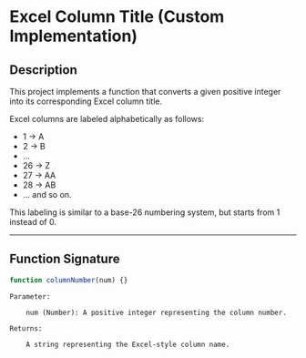 # Excel Column Title (Custom Implementation)

## Description

This project implements a function that converts a given positive integer into its corresponding Excel column title.

Excel columns are labeled alphabetically as follows:

- 1 → A
- 2 → B
- ...
- 26 → Z
- 27 → AA
- 28 → AB
- ... and so on.

This labeling is similar to a base-26 numbering system, but starts from 1 instead of 0.

---

## Function Signature

```javascript
function columnNumber(num) {}
```

    Parameter:

        num (Number): A positive integer representing the column number.

    Returns:

        A string representing the Excel-style column name.
